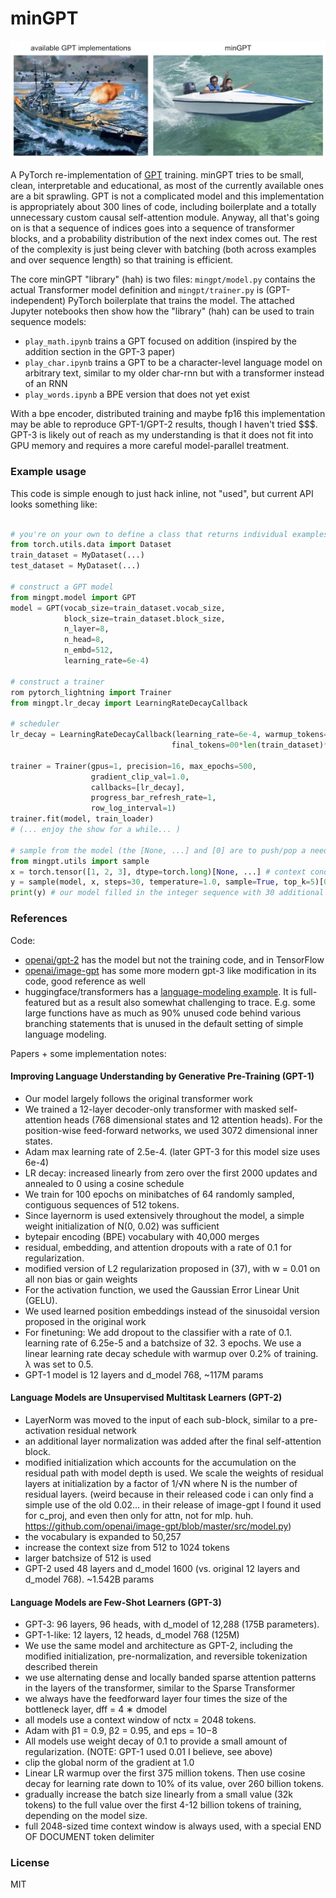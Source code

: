 
# minGPT

![mingpt](mingpt.jpg)

A PyTorch re-implementation of [GPT](https://github.com/openai/gpt-3) training. minGPT tries to be small, clean, interpretable and educational, as most of the currently available ones are a bit sprawling. GPT is not a complicated model and this implementation is appropriately about 300 lines of code, including boilerplate and a totally unnecessary custom causal self-attention module. Anyway, all that's going on is that a sequence of indices goes into a sequence of transformer blocks, and a probability distribution of the next index comes out. The rest of the complexity is just being clever with batching (both across examples and over sequence length) so that training is efficient.

The core minGPT "library" (hah) is two files: `mingpt/model.py` contains the actual Transformer model definition and `mingpt/trainer.py` is (GPT-independent) PyTorch boilerplate that trains the model. The attached Jupyter notebooks then show how the "library" (hah) can be used to train sequence models:

- `play_math.ipynb` trains a GPT focused on addition (inspired by the addition section in the GPT-3 paper)
- `play_char.ipynb` trains a GPT to be a character-level language model on arbitrary text, similar to my older char-rnn but with a transformer instead of an RNN
- `play_words.ipynb` a BPE version that does not yet exist

With a bpe encoder, distributed training and maybe fp16 this implementation may be able to reproduce GPT-1/GPT-2 results, though I haven't tried $$$. GPT-3 is likely out of reach as my understanding is that it does not fit into GPU memory and requires a more careful model-parallel treatment.

### Example usage

This code is simple enough to just hack inline, not "used", but current API looks something like:

```python

# you're on your own to define a class that returns individual examples as PyTorch LongTensors
from torch.utils.data import Dataset
train_dataset = MyDataset(...)
test_dataset = MyDataset(...)

# construct a GPT model
from mingpt.model import GPT
model = GPT(vocab_size=train_dataset.vocab_size, 
            block_size=train_dataset.block_size,
            n_layer=8, 
            n_head=8, 
            n_embd=512, 
            learning_rate=6e-4)

# construct a trainer
rom pytorch_lightning import Trainer
from mingpt.lr_decay import LearningRateDecayCallback

# scheduler
lr_decay = LearningRateDecayCallback(learning_rate=6e-4, warmup_tokens=512*20,
                                    final_tokens=00*len(train_dataset)*block_size)

trainer = Trainer(gpus=1, precision=16, max_epochs=500,
                  gradient_clip_val=1.0, 
                  callbacks=[lr_decay], 
                  progress_bar_refresh_rate=1, 
                  row_log_interval=1)
trainer.fit(model, train_loader)
# (... enjoy the show for a while... )

# sample from the model (the [None, ...] and [0] are to push/pop a needed dummy batch dimension)
from mingpt.utils import sample
x = torch.tensor([1, 2, 3], dtype=torch.long)[None, ...] # context conditioning
y = sample(model, x, steps=30, temperature=1.0, sample=True, top_k=5)[0]
print(y) # our model filled in the integer sequence with 30 additional likely integers
```

### References

Code:

- [openai/gpt-2](https://github.com/openai/gpt-2) has the model but not the training code, and in TensorFlow
- [openai/image-gpt](https://github.com/openai/image-gpt) has some more modern gpt-3 like modification in its code, good reference as well
- huggingface/transformers has a [language-modeling example](https://github.com/huggingface/transformers/tree/master/examples/language-modeling). It is full-featured but as a result also somewhat challenging to trace. E.g. some large functions have as much as 90% unused code behind various branching statements that is unused in the default setting of simple language modeling.

Papers + some implementation notes:

#### Improving Language Understanding by Generative Pre-Training (GPT-1)

- Our model largely follows the original transformer work
- We trained a 12-layer decoder-only transformer with masked self-attention heads (768 dimensional states and 12 attention heads). For the position-wise feed-forward networks, we used 3072 dimensional inner states.
- Adam max learning rate of 2.5e-4. (later GPT-3 for this model size uses 6e-4)
- LR decay: increased linearly from zero over the first 2000 updates and annealed to 0 using a cosine schedule
- We train for 100 epochs on minibatches of 64 randomly sampled, contiguous sequences of 512 tokens.
- Since layernorm is used extensively throughout the model, a simple weight initialization of N(0, 0.02) was sufficient
- bytepair encoding (BPE) vocabulary with 40,000 merges
- residual, embedding, and attention dropouts with a rate of 0.1 for regularization.
- modified version of L2 regularization proposed in (37), with w = 0.01 on all non bias or gain weights
- For the activation function, we used the Gaussian Error Linear Unit (GELU).
- We used learned position embeddings instead of the sinusoidal version proposed in the original work
- For finetuning: We add dropout to the classifier with a rate of 0.1. learning rate of 6.25e-5 and a batchsize of 32. 3 epochs. We use a linear learning rate decay schedule with warmup over 0.2% of training. λ was set to 0.5.
- GPT-1 model is 12 layers and d_model 768, ~117M params

#### Language Models are Unsupervised Multitask Learners (GPT-2)

- LayerNorm was moved to the input of each sub-block, similar to a pre-activation residual network
- an additional layer normalization was added after the final self-attention block.
- modified initialization which accounts for the accumulation on the residual path with model depth is used. We scale the weights of residual layers at initialization by a factor of 1/√N where N is the number of residual layers. (weird because in their released code i can only find a simple use of the old 0.02... in their release of image-gpt I found it used for c_proj, and even then only for attn, not for mlp. huh. https://github.com/openai/image-gpt/blob/master/src/model.py)
- the vocabulary is expanded to 50,257
- increase the context size from 512 to 1024 tokens
- larger batchsize of 512 is used
- GPT-2 used 48 layers and d_model 1600 (vs. original 12 layers and d_model 768). ~1.542B params

#### Language Models are Few-Shot Learners (GPT-3)

- GPT-3: 96 layers, 96 heads, with d_model of 12,288 (175B parameters).
- GPT-1-like: 12 layers, 12 heads, d_model 768 (125M)
- We use the same model and architecture as GPT-2, including the modified initialization, pre-normalization, and reversible tokenization described therein
- we use alternating dense and locally banded sparse attention patterns in the layers of the transformer, similar to the Sparse Transformer
- we always have the feedforward layer four times the size of the bottleneck layer, dff = 4 ∗ dmodel
- all models use a context window of nctx = 2048 tokens.
- Adam with β1 = 0.9, β2 = 0.95, and eps = 10−8
- All models use weight decay of 0.1 to provide a small amount of regularization. (NOTE: GPT-1 used 0.01 I believe, see above)
- clip the global norm of the gradient at 1.0
- Linear LR warmup over the first 375 million tokens. Then use cosine decay for learning rate down to 10% of its value, over 260 billion tokens.
- gradually increase the batch size linearly from a small value (32k tokens) to the full value over the first 4-12 billion tokens of training, depending on the model size.
- full 2048-sized time context window is always used, with a special END OF DOCUMENT token delimiter

### License

MIT
